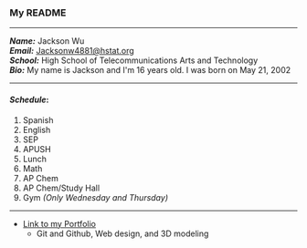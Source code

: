 ### My README
---
_**Name:**_ Jackson Wu  
_**Email:**_ Jacksonw4881@hstat.org  
_**School:**_ High School of Telecommunications Arts and Technology  
_**Bio:**_ My name is Jackson and I'm 16 years old. I was born on May 21, 2002  

---
#### _**Schedule**_:
1. Spanish  
2. English
3. SEP
4. APUSH 
5. Lunch
6. Math
7. AP Chem
8. AP Chem/Study Hall
9. Gym _(Only Wednesday and Thursday)_
---
* [Link to my Portfolio](https://sites.google.com/a/hstat.org/jacksonw4881sep11/)
    * Git and Github, Web design, and 3D modeling